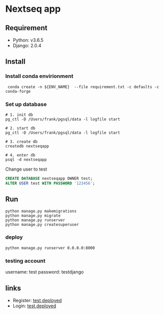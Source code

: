 # Nextseq app 


## Requirement 

* Python: v3.6.5
* Django: 2.0.4

## Install 

### Install conda envirionment 

``` Shell
 conda create -n ${ENV_NAME}  --file requirement.txt -c defaults -c conda-forge 
```
### Set up database 

``` Shell
# 1. init db
pg_ctl -D /Users/frank/pgsql/data -l logfile start

# 2. start db 
pg_ctl -D /Users/frank/pgsql/data -l logfile start

# 3. create db
createdb nextseqapp

# 4. enter db
psql -d nextseqapp
```

Change user to test 

``` SQL
CREATE DATABASE nextseqapp OWNER test;
ALTER USER test WITH PASSWORD '123456';
```

## Run 
``` Shell
python manage.py makemigrations
python manage.py migrate
python manage.py runserver 
python manage.py createsuperuser
```
### deploy 

``` shell
python manage.py runserver 0.0.0.0:8000
```

### testing account

username: test
password: testdjango

## links 

* Register: [test](http://127.0.0.1:8000/nextseq_app/register/),[deployed](http://epigenomics.sdsc.edu:8000/nextseq_app/register/)
* Login: [test](http://127.0.0.1:8000/nextseq_app/login/),[deployed](http://epigenomics.sdsc.edu:8000/nextseq_app/login/)




